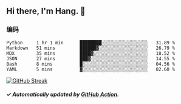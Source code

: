 ## Hi there, I'm Hang. 👋

### 编码

<!--START_SECTION:waka-->

```text
Python     1 hr 1 min      ████████░░░░░░░░░░░░░░░░░   31.89 %
Markdown   51 mins         ██████▓░░░░░░░░░░░░░░░░░░   26.79 %
MDX        35 mins         ████▓░░░░░░░░░░░░░░░░░░░░   18.52 %
JSON       27 mins         ███▓░░░░░░░░░░░░░░░░░░░░░   14.55 %
Bash       8 mins          █░░░░░░░░░░░░░░░░░░░░░░░░   04.56 %
YAML       5 mins          ▓░░░░░░░░░░░░░░░░░░░░░░░░   02.60 %
```

<!--END_SECTION:waka-->

[![GitHub Streak](https://github-readme-streak-stats.herokuapp.com?user=huhuhang&hide_border=true&date_format=%5BY.%5Dn.j)](https://git.io/streak-stats)

##### ✓ Automatically updated by [GitHub Action](https://github.com/huhuhang/huhuhang/actions).
